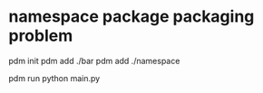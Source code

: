 # namespace package packaging problem

pdm init
pdm add ./bar
pdm add ./namespace

pdm run python main.py

